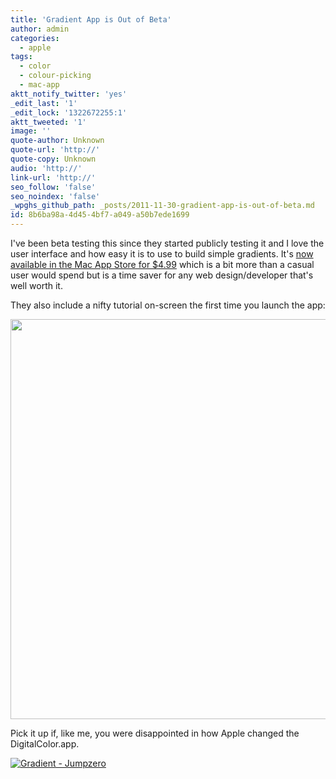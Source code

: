 ```yaml
---
title: 'Gradient App is Out of Beta'
author: admin
categories:
  - apple
tags:
  - color
  - colour-picking
  - mac-app
aktt_notify_twitter: 'yes'
_edit_last: '1'
_edit_lock: '1322672255:1'
aktt_tweeted: '1'
image: ''
quote-author: Unknown
quote-url: 'http://'
quote-copy: Unknown
audio: 'http://'
link-url: 'http://'
seo_follow: 'false'
seo_noindex: 'false'
_wpghs_github_path: _posts/2011-11-30-gradient-app-is-out-of-beta.md
id: 8b6ba98a-4d45-4bf7-a049-a50b7ede1699
---
```

<p>I've been beta testing this since they started publicly testing it and I love the user interface and how easy it is to use to build simple gradients. It's <a href="http://click.linksynergy.com/fs-bin/stat?id=6PFrOqNV4B8&offerid=146261&type=3&subid=0&tmpid=1826&RD_PARM1=http%253A%252F%252Fitunes.apple.com%252Fca%252Fapp%252Fgradient%252Fid481981128%253Fmt%253D12%2526uo%253D4%2526partnerId%253D30" target="itunes_store">now available in the Mac App Store for $4.99</a> which is a bit more than a casual user would spend but is a time saver for any web design/developer that's well worth it.</p>
<p>They also include a nifty tutorial on-screen the first time you launch the app:</p>
<p><a href="https://chrisenns.com/wp-content/uploads/2011/11/Gradient-App-Tutorial.png"><img src="https://chrisenns.com/wp-content/uploads/2011/11/Gradient-App-Tutorial-700x700.png" alt="" title="Gradient App Tutorial" width="640" height="640" class="aligncenter size-large wp-image-19844" /></a></p>
<p>Pick it up if, like me, you were disappointed in how Apple changed the DigitalColor.app.</p>
<p><a href="http://click.linksynergy.com/fs-bin/stat?id=6PFrOqNV4B8&offerid=146261&type=3&subid=0&tmpid=1826&RD_PARM1=http%253A%252F%252Fitunes.apple.com%252Fca%252Fapp%252Fgradient%252Fid481981128%253Fmt%253D12%2526uo%253D4%2526partnerId%253D30" target="itunes_store"><img src="http://ax.phobos.apple.com.edgesuite.net/images/web/linkmaker/badge_macappstore-lrg.gif" alt="Gradient - Jumpzero" style="border: 0;"/></a></p>
